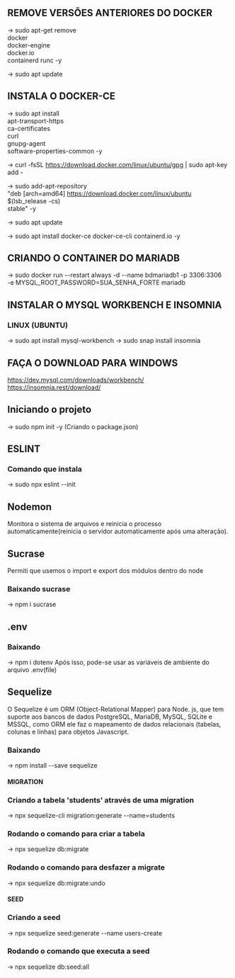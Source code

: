 ## REMOVE VERSÕES ANTERIORES DO DOCKER
-> sudo apt-get remove \
    docker \
    docker-engine \
    docker.io \
    containerd runc -y

-> sudo apt update

## INSTALA O DOCKER-CE
-> sudo apt install \
    apt-transport-https \
    ca-certificates \
    curl \
    gnupg-agent \
    software-properties-common -y

-> curl -fsSL https://download.docker.com/linux/ubuntu/gpg | sudo apt-key add -

-> sudo add-apt-repository \
   "deb [arch=amd64] https://download.docker.com/linux/ubuntu \
   $(lsb_release -cs) \
   stable" -y

-> sudo apt update

-> sudo apt install docker-ce docker-ce-cli containerd.io -y

## CRIANDO O CONTAINER DO MARIADB
-> sudo docker run --restart always -d --name bdmariadb1 -p 3306:3306 \
    -e MYSQL_ROOT_PASSWORD=SUA_SENHA_FORTE mariadb

## INSTALAR O MYSQL WORKBENCH E INSOMNIA
### LINUX (UBUNTU)
-> sudo apt install mysql-workbench
-> sudo snap install insomnia
## FAÇA O DOWNLOAD PARA WINDOWS
https://dev.mysql.com/downloads/workbench/
https://insomnia.rest/download/


## Iniciando o projeto
-> sudo npm init -y (Criando o package.json)

## ESLINT
### Comando que instala
-> sudo npx eslint --init

## Nodemon
Monitora o sistema de arquivos e reinicia o processo automaticamente(reinicia o servidor automaticamente após uma alteração).

## Sucrase
Permiti que usemos o import e export dos módulos dentro do node
### Baixando sucrase
-> npm i sucrase

## .env
### Baixando
-> npm i dotenv
Após isso, pode-se usar as variáveis de ambiente do arquivo .env(file)

## Sequelize
O Sequelize é um ORM (Object-Relational Mapper) para Node. js, que tem suporte aos bancos de dados PostgreSQL, MariaDB, MySQL, SQLite e MSSQL, como ORM ele faz o mapeamento de dados relacionais (tabelas, colunas e linhas) para objetos Javascript.

### Baixando
-> npm install --save sequelize

#### MIGRATION
### Criando a tabela 'students' através de uma migration
-> npx sequelize-cli migration:generate --name=students
### Rodando o comando para criar a tabela
-> npx sequelize db:migrate
### Rodando o comando para desfazer a migrate
-> npx sequelize db:migrate:undo

#### SEED
### Criando a seed
-> npx sequelize seed:generate --name users-create
### Rodando o comando que executa a seed
-> npx sequelize db:seed:all
